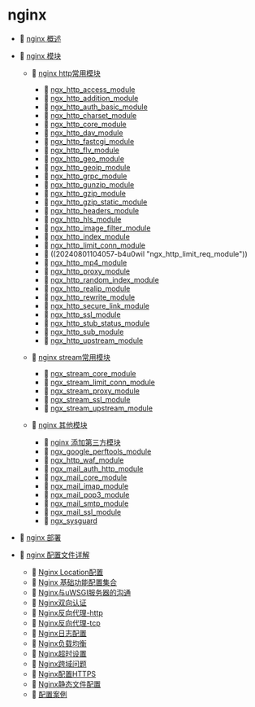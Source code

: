 # nginx

* 📄 [nginx 概述](nginx/nginx%20概述.md)
* 📑 [nginx 模块](nginx/nginx%20模块.md)

  * 📑 [nginx http常用模块](nginx/nginx%20模块/nginx%20http常用模块.md)

    * 📄 [ngx_http_access_module](nginx/nginx%20模块/nginx%20http常用模块/ngx_http_access_module.md)
    * 📄 [ngx_http_addition_module](nginx/nginx%20模块/nginx%20http常用模块/ngx_http_addition_module.md)
    * 📄 [ngx_http_auth_basic_module](nginx/nginx%20模块/nginx%20http常用模块/ngx_http_auth_basic_module.md)
    * 📄 [ngx_http_charset_module](nginx/nginx%20模块/nginx%20http常用模块/ngx_http_charset_module.md)
    * 📄 [ngx_http_core_module](nginx/nginx%20模块/nginx%20http常用模块/ngx_http_core_module.md)
    * 📄 [ngx_http_dav_module](nginx/nginx%20模块/nginx%20http常用模块/ngx_http_dav_module.md)
    * 📄 [ngx_http_fastcgi_module](nginx/nginx%20模块/nginx%20http常用模块/ngx_http_fastcgi_module.md)
    * 📄 [ngx_http_flv_module](nginx/nginx%20模块/nginx%20http常用模块/ngx_http_flv_module.md)
    * 📄 [ngx_http_geo_module](nginx/nginx%20模块/nginx%20http常用模块/ngx_http_geo_module.md)
    * 📄 [ngx_http_geoip_module](nginx/nginx%20模块/nginx%20http常用模块/ngx_http_geoip_module.md)
    * 📄 [ngx_http_grpc_module](nginx/nginx%20模块/nginx%20http常用模块/ngx_http_grpc_module.md)
    * 📄 [ngx_http_gunzip_module](nginx/nginx%20模块/nginx%20http常用模块/ngx_http_gunzip_module.md)
    * 📄 [ngx_http_gzip_module](nginx/nginx%20模块/nginx%20http常用模块/ngx_http_gzip_module.md)
    * 📄 [ngx_http_gzip_static_module](nginx/nginx%20模块/nginx%20http常用模块/ngx_http_gzip_static_module.md)
    * 📄 [ngx_http_headers_module](nginx/nginx%20模块/nginx%20http常用模块/ngx_http_headers_module.md)
    * 📄 [ngx_http_hls_module](nginx/nginx%20模块/nginx%20http常用模块/ngx_http_hls_module.md)
    * 📄 [ngx_http_image_filter_module](nginx/nginx%20模块/nginx%20http常用模块/ngx_http_image_filter_module.md)
    * 📄 [ngx_http_index_module](nginx/nginx%20模块/nginx%20http常用模块/ngx_http_index_module.md)
    * 📄 [ngx_http_limit_conn_module](nginx/nginx%20模块/nginx%20http常用模块/Nginx%20的限制模块.md)
    * 📄 ((20240801104057-b4u0wil "ngx_http_limit_req_module"))
    * 📄 [ngx_http_mp4_module](nginx/nginx%20模块/nginx%20http常用模块/ngx_http_mp4_module.md)
    * 📄 [ngx_http_proxy_module](nginx/nginx%20模块/nginx%20http常用模块/ngx_http_proxy_module.md)
    * 📄 [ngx_http_random_index_module](nginx/nginx%20模块/nginx%20http常用模块/ngx_http_random_index_module.md)
    * 📄 [ngx_http_realip_module](nginx/nginx%20模块/nginx%20http常用模块/ngx_http_realip_module.md)
    * 📄 [ngx_http_rewrite_module](nginx/nginx%20模块/nginx%20http常用模块/ngx_http_rewrite_module.md)
    * 📄 [ngx_http_secure_link_module](nginx/nginx%20模块/nginx%20http常用模块/ngx_http_secure_link_module.md)
    * 📄 [ngx_http_ssl_module](nginx/nginx%20模块/nginx%20http常用模块/ngx_http_ssl_module.md)
    * 📄 [ngx_http_stub_status_module](nginx/nginx%20模块/nginx%20http常用模块/ngx_http_stub_status_module.md)
    * 📄 [ngx_http_sub_module](nginx/nginx%20模块/nginx%20http常用模块/ngx_http_sub_module.md)
    * 📄 [ngx_http_upstream_module](nginx/nginx%20模块/nginx%20http常用模块/ngx_http_upstream_module.md)
  * 📑 [nginx stream常用模块](nginx/nginx%20模块/nginx%20stream常用模块.md)

    * 📄 [ngx_stream_core_module](nginx/nginx%20模块/nginx%20stream常用模块/ngx_stream_core_module.md)
    * 📄 [ngx_stream_limit_conn_module](nginx/nginx%20模块/nginx%20stream常用模块/ngx_stream_limit_conn_module.md)
    * 📄 [ngx_stream_proxy_module](nginx/nginx%20模块/nginx%20stream常用模块/ngx_stream_proxy_module.md)
    * 📄 [ngx_stream_ssl_module ](nginx/nginx%20模块/nginx%20stream常用模块/ngx_stream_ssl_module%20.md)
    * 📄 [ngx_stream_upstream_module](nginx/nginx%20模块/nginx%20stream常用模块/ngx_stream_upstream_module.md)
  * 📑 [nginx 其他模块](nginx/nginx%20模块/nginx%20其他模块.md)

    * 📄 [nginx 添加第三方模块](nginx/nginx%20模块/nginx%20其他模块/nginx%20添加第三方模块.md)
    * 📄 [ngx_google_perftools_module](nginx/nginx%20模块/nginx%20其他模块/ngx_google_perftools_module.md)
    * 📄 [ngx_http_waf_module](nginx/nginx%20模块/nginx%20其他模块/ngx_http_waf_module.md)
    * 📄 [ngx_mail_auth_http_module](nginx/nginx%20模块/nginx%20其他模块/ngx_mail_auth_http_module.md)
    * 📄 [ngx_mail_core_module](nginx/nginx%20模块/nginx%20其他模块/ngx_mail_core_module.md)
    * 📄 [ngx_mail_imap_module](nginx/nginx%20模块/nginx%20其他模块/ngx_mail_imap_module.md)
    * 📄 [ngx_mail_pop3_module](nginx/nginx%20模块/nginx%20其他模块/ngx_mail_pop3_module.md)
    * 📄 [ngx_mail_smtp_module](nginx/nginx%20模块/nginx%20其他模块/ngx_mail_smtp_module.md)
    * 📄 [ngx_mail_ssl_module](nginx/nginx%20模块/nginx%20其他模块/ngx_mail_ssl_module.md)
    * 📄 [ngx_sysguard](nginx/nginx%20模块/nginx%20其他模块/ngx_sysguard.md)
* 📄 [nginx 部署](nginx/nginx%20部署.md)
* 📑 [nginx 配置文件详解](nginx/nginx%20配置文件详解.md)

  * 📄 [Nginx Location配置](nginx/nginx%20配置文件详解/Nginx%20Location配置.md)
  * 📄 [Nginx 基础功能配置集合](nginx/nginx%20配置文件详解/Nginx%20基础功能配置集合.md)
  * 📄 [Nginx与uWSGI服务器的沟通](nginx/nginx%20配置文件详解/Nginx与uWSGI服务器的沟通.md)
  * 📄 [Nginx双向认证](nginx/nginx%20配置文件详解/Nginx双向认证.md)
  * 📄 [Nginx反向代理-http](nginx/nginx%20配置文件详解/Nginx反向代理-http.md)
  * 📄 [Nginx反向代理-tcp](nginx/nginx%20配置文件详解/Nginx反向代理-tcp.md)
  * 📄 [Nginx日志配置](nginx/nginx%20配置文件详解/Nginx日志配置.md)
  * 📄 [Nginx负载均衡](nginx/nginx%20配置文件详解/Nginx负载均衡.md)
  * 📄 [Nginx超时设置](nginx/nginx%20配置文件详解/Nginx超时设置.md)
  * 📄 [Nginx跨域问题](nginx/nginx%20配置文件详解/Nginx跨域问题.md)
  * 📄 [Nginx配置HTTPS](nginx/nginx%20配置文件详解/Nginx配置HTTPS.md)
  * 📄 [Nginx静态文件配置](nginx/nginx%20配置文件详解/Nginx静态文件配置.md)
  * 📄 [配置案例](nginx/nginx%20配置文件详解/配置案例.md)

‍
